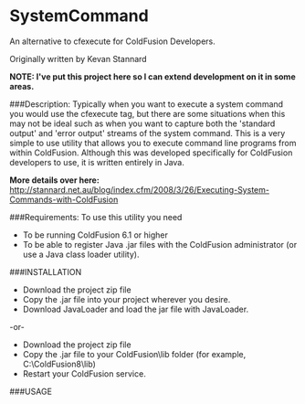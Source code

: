 SystemCommand
=============
An alternative to cfexecute for ColdFusion Developers.

Originally written by Kevan Stannard

**NOTE: I've put this project here so I can extend development on it in some areas.**

###Description:
Typically when you want to execute a system command you would use the cfexecute tag, but there are some situations when this may not be ideal such as when you want to capture both the 'standard output' and 'error output' streams of the system command.
This is a very simple to use utility that allows you to execute command line programs from within ColdFusion.
Although this was developed specifically for ColdFusion developers to use, it is written entirely in Java.

**More details over here:**
http://stannard.net.au/blog/index.cfm/2008/3/26/Executing-System-Commands-with-ColdFusion

###Requirements:
To use this utility you need
* To be running ColdFusion 6.1 or higher
* To be able to register Java .jar files with the ColdFusion administrator (or use a Java class loader utility).

###INSTALLATION
* Download the project zip file
* Copy the .jar file into your project wherever you desire.
* Download JavaLoader and load the jar file with JavaLoader.

-or-

* Download the project zip file
* Copy the .jar file to your ColdFusion\lib folder (for example, C:\ColdFusion8\lib)
* Restart your ColdFusion service.

###USAGE

